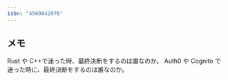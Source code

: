 ```yaml
---
isbn: "4569842976"
---
```


## メモ

Rust や C++で迷った時、最終決断をするのは誰なのか。
Auth0 や Cognito で迷った時に、最終決断をするのは誰なのか。
